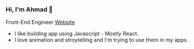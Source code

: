 ### Hi, I'm Ahmad 👋

Front-End Engineer [Website](https://acrossverse.me/)

- I like building app using Javascript - Mostly React.
- I love animation and stroytelling and I'm trying to use them in my apps.




